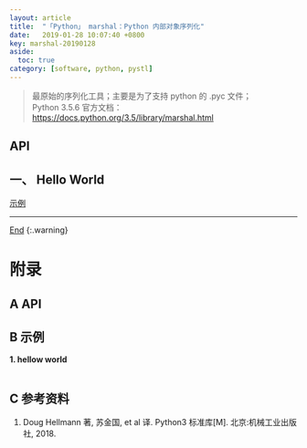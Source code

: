 ```yaml
---
layout: article
title:  "「Python」 marshal：Python 内部对象序列化"
date:   2019-01-28 10:07:40 +0800
key: marshal-20190128
aside:
  toc: true
category: [software, python, pystl]
---
```

<span id='head'></span>  

> 最原始的序列化工具；主要是为了支持 python 的 .pyc 文件；    
Python 3.5.6 官方文档：<https://docs.python.org/3.5/library/marshal.html>    

## API

## 一、 Hello World
[示例](#hellow_world)  



-------------------  
[End](#head)
{:.warning}  



# 附录
## A API


## B 示例
<span id="hellow_world">**1. hellow world**</span>  


```python

```

## C 参考资料
1. Doug Hellmann 著, 苏金国, et al 译. Python3 标准库[M]. 北京:机械工业出版社, 2018.
